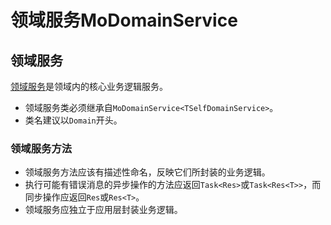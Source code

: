 # 领域服务MoDomainService

## 领域服务

[领域服务](DDDIntroduction.md#领域服务)是领域内的核心业务逻辑服务。

- 领域服务类必须继承自`MoDomainService<TSelfDomainService>`。
- 类名建议以`Domain`开头。

### 领域服务方法

- 领域服务方法应该有描述性命名，反映它们所封装的业务逻辑。
- 执行可能有错误消息的异步操作的方法应返回`Task<Res>`或`Task<Res<T>>`，而同步操作应返回`Res`或`Res<T>`。
- 领域服务应独立于应用层封装业务逻辑。 
